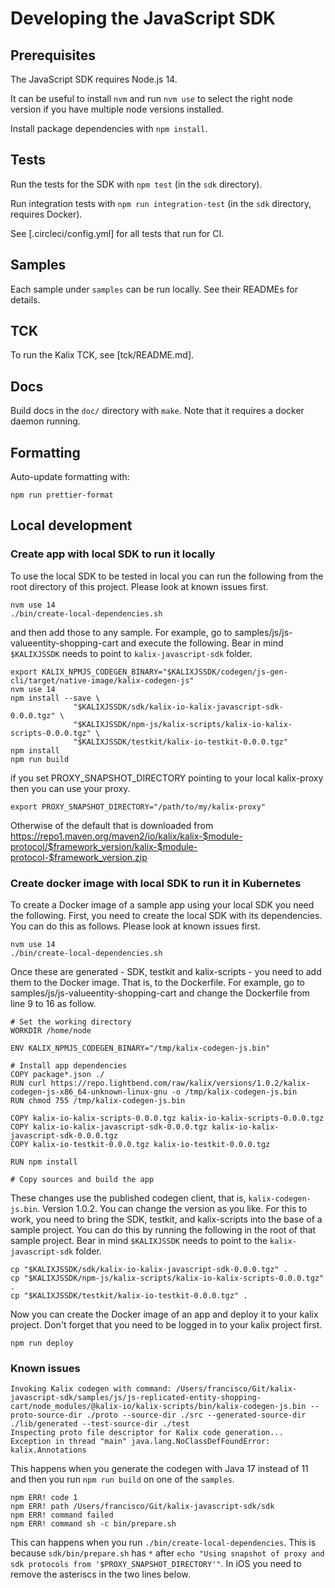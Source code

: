 # Developing the JavaScript SDK


## Prerequisites

The JavaScript SDK requires Node.js 14.

It can be useful to install `nvm` and run `nvm use` to select the right node version if you have multiple node versions installed.

Install package dependencies with `npm install`.


## Tests

Run the tests for the SDK with `npm test` (in the `sdk` directory).

Run integration tests with `npm run integration-test` (in the `sdk` directory, requires Docker).

See [.circleci/config.yml] for all tests that run for CI.


## Samples

Each sample under `samples` can be run locally. See their READMEs for details.


## TCK

To run the Kalix TCK, see [tck/README.md].


## Docs

Build docs in the `doc/` directory with `make`. Note that it requires a docker daemon running.

## Formatting

Auto-update formatting with:

    npm run prettier-format

## Local development

### Create app with local SDK to run it locally

To use the local SDK to be tested in local you can run the following from the root directory of this project. Please look at known issues first.
    
    nvm use 14
    ./bin/create-local-dependencies.sh

and then add those to any sample. For example, go to samples/js/js-valueentity-shopping-cart and execute the following. Bear in mind `$KALIXJSSDK` needs to point to `kalix-javascript-sdk` folder.
    
    export KALIX_NPMJS_CODEGEN_BINARY="$KALIXJSSDK/codegen/js-gen-cli/target/native-image/kalix-codegen-js"
    nvm use 14
    npm install --save \
                  "$KALIXJSSDK/sdk/kalix-io-kalix-javascript-sdk-0.0.0.tgz" \
                  "$KALIXJSSDK/npm-js/kalix-scripts/kalix-io-kalix-scripts-0.0.0.tgz" \
                  "$KALIXJSSDK/testkit/kalix-io-testkit-0.0.0.tgz"
    npm install
    npm run build

if you set PROXY_SNAPSHOT_DIRECTORY pointing to your local kalix-proxy then you can use your proxy.
    
    export PROXY_SNAPSHOT_DIRECTORY="/path/to/my/kalix-proxy"

Otherwise of the default that is downloaded from https://repo1.maven.org/maven2/io/kalix/kalix-$module-protocol/$framework_version/kalix-$module-protocol-$framework_version.zip


### Create docker image with local SDK to run it in Kubernetes 

To create a Docker image of a sample app using your local SDK you need the following. 
First, you need to create the local SDK with its dependencies. You can do this as follows. Please look at known issues first.
    
    nvm use 14
    ./bin/create-local-dependencies.sh

Once these are generated - SDK, testkit and kalix-scripts - you need to add them to the Docker image. That is, to the Dockerfile. For example, go to samples/js/js-valueentity-shopping-cart and change the Dockerfile from line 9 to 16 as follow. 

    # Set the working directory
    WORKDIR /home/node

    ENV KALIX_NPMJS_CODEGEN_BINARY="/tmp/kalix-codegen-js.bin"

    # Install app dependencies
    COPY package*.json ./
    RUN curl https://repo.lightbend.com/raw/kalix/versions/1.0.2/kalix-codegen-js-x86_64-unknown-linux-gnu -o /tmp/kalix-codegen-js.bin
    RUN chmod 755 /tmp/kalix-codegen-js.bin

    COPY kalix-io-kalix-scripts-0.0.0.tgz kalix-io-kalix-scripts-0.0.0.tgz
    COPY kalix-io-kalix-javascript-sdk-0.0.0.tgz kalix-io-kalix-javascript-sdk-0.0.0.tgz
    COPY kalix-io-testkit-0.0.0.tgz kalix-io-testkit-0.0.0.tgz

    RUN npm install 

    # Copy sources and build the app

These changes use the published codegen client, that is, `kalix-codegen-js.bin`. Version 1.0.2. You can change the version as you like. For this to work, you  need to bring the SDK, testkit, and kalix-scripts into the base of a sample project. You can do this by running the following in the root of that sample project. Bear in mind `$KALIXJSSDK` needs to point to the `kalix-javascript-sdk` folder.

    cp "$KALIXJSSDK/sdk/kalix-io-kalix-javascript-sdk-0.0.0.tgz" . 
    cp "$KALIXJSSDK/npm-js/kalix-scripts/kalix-io-kalix-scripts-0.0.0.tgz" .
    cp "$KALIXJSSDK/testkit/kalix-io-testkit-0.0.0.tgz" .

Now you can create the Docker image of an app and deploy it to your kalix project. Don't forget that you need to be logged in to your kalix project first.  
    
    npm run deploy

### Known issues

    Invoking Kalix codegen with command: /Users/francisco/Git/kalix-javascript-sdk/samples/js/js-replicated-entity-shopping-cart/node_modules/@kalix-io/kalix-scripts/bin/kalix-codegen-js.bin --proto-source-dir ./proto --source-dir ./src --generated-source-dir ./lib/generated --test-source-dir ./test
    Inspecting proto file descriptor for Kalix code generation...
    Exception in thread "main" java.lang.NoClassDefFoundError: kalix.Annotations

This happens when you generate the codegen with Java 17 instead of 11 and then you run `npm run build` on one of the `samples`.

    npm ERR! code 1
    npm ERR! path /Users/francisco/Git/kalix-javascript-sdk/sdk
    npm ERR! command failed
    npm ERR! command sh -c bin/prepare.sh

This can happens when you run `./bin/create-local-dependencies`. This is because `sdk/bin/prepare.sh` has `*` after `echo "Using snapshot of proxy and sdk protocols from '$PROXY_SNAPSHOT_DIRECTORY'"`. In iOS you need to remove the asteriscs in the two lines below.  


